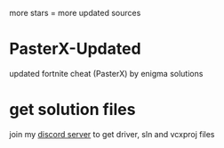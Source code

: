 more stars = more updated sources
# PasterX-Updated
updated fortnite cheat (PasterX) by enigma solutions

# get solution files

join my [discord server](https://discord.gg/9UpmWQnbAh) to get driver, sln and vcxproj files
